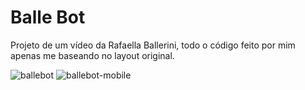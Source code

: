 # Balle Bot

Projeto de um vídeo da Rafaella Ballerini, todo o código feito por mim apenas me baseando no layout original.

![ballebot](https://user-images.githubusercontent.com/68472772/183518277-91a2dfef-e9e5-4e7a-93f9-7d533df47913.gif)
![ballebot-mobile](https://user-images.githubusercontent.com/68472772/183518281-8600fdab-3064-422b-b6e4-0e0778178629.gif)
